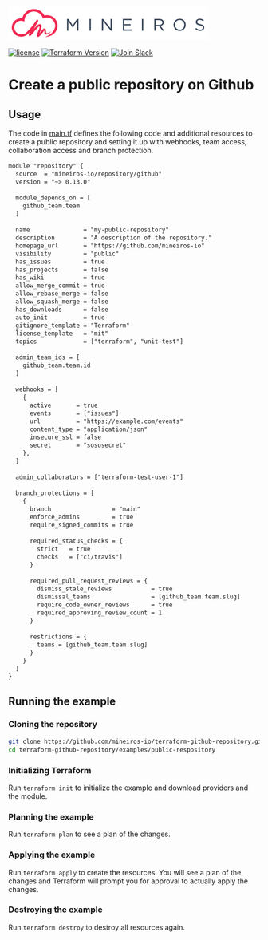 [<img src="https://raw.githubusercontent.com/mineiros-io/brand/3bffd30e8bdbbde32c143e2650b2faa55f1df3ea/mineiros-primary-logo.svg" width="400"/>][homepage]

[![license][badge-license]][apache20]
[![Terraform Version][badge-terraform]][releases-terraform]
[![Join Slack][badge-slack]][slack]

# Create a public repository on Github

## Usage

The code in [main.tf] defines the following code and additional resources to create
a public repository and setting it up with webhooks, team access, collaboration access and
branch protection.

```hcl
module "repository" {
  source  = "mineiros-io/repository/github"
  version = "~> 0.13.0"

  module_depends_on = [
    github_team.team
  ]

  name               = "my-public-repository"
  description        = "A description of the repository."
  homepage_url       = "https://github.com/mineiros-io"
  visibility         = "public"
  has_issues         = true
  has_projects       = false
  has_wiki           = true
  allow_merge_commit = true
  allow_rebase_merge = false
  allow_squash_merge = false
  has_downloads      = false
  auto_init          = true
  gitignore_template = "Terraform"
  license_template   = "mit"
  topics             = ["terraform", "unit-test"]

  admin_team_ids = [
    github_team.team.id
  ]

  webhooks = [
    {
      active       = true
      events       = ["issues"]
      url          = "https://example.com/events"
      content_type = "application/json"
      insecure_ssl = false
      secret       = "sososecret"
    },
  ]

  admin_collaborators = ["terraform-test-user-1"]

  branch_protections = [
    {
      branch                 = "main"
      enforce_admins         = true
      require_signed_commits = true

      required_status_checks = {
        strict   = true
        checks   = ["ci/travis"]
      }

      required_pull_request_reviews = {
        dismiss_stale_reviews           = true
        dismissal_teams                 = [github_team.team.slug]
        require_code_owner_reviews      = true
        required_approving_review_count = 1
      }

      restrictions = {
        teams = [github_team.team.slug]
      }
    }
  ]
}
```

## Running the example

### Cloning the repository

```bash
git clone https://github.com/mineiros-io/terraform-github-repository.git
cd terraform-github-repository/examples/public-respository
```

### Initializing Terraform

Run `terraform init` to initialize the example and download providers and the module.

### Planning the example

Run `terraform plan` to see a plan of the changes.

### Applying the example

Run `terraform apply` to create the resources.
You will see a plan of the changes and Terraform will prompt you for approval to actually apply the changes.

### Destroying the example

Run `terraform destroy` to destroy all resources again.

<!-- References -->

[main.tf]: https://github.com/mineiros-io/terraform-github-repository/blob/main/examples/public-respository/main.tf
[homepage]: https://mineiros.io/?ref=terraform-github-repository
[badge-license]: https://img.shields.io/badge/license-Apache%202.0-brightgreen.svg
[badge-terraform]: https://img.shields.io/badge/terraform-1.x%20|0.15%20|0.14%20|%200.13%20|%200.12.20+-623CE4.svg?logo=terraform
[badge-slack]: https://img.shields.io/badge/slack-@mineiros--community-f32752.svg?logo=slack
[releases-terraform]: https://github.com/hashicorp/terraform/releases
[apache20]: https://opensource.org/licenses/Apache-2.0
[slack]: https://join.slack.com/t/mineiros-community/shared_invite/zt-ehidestg-aLGoIENLVs6tvwJ11w9WGg

